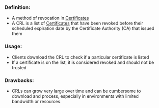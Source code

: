 ### Definition:
- A method of revocation in [Certificates](401/CS411/Certificates.md)
- A CRL is a list of [Certificates](401/CS411/Certificates.md) that have been revoked before their scheduled expiration date by the Certificate Authority (CA) that issued them
### Usage:
- Clients download the CRL to check if a particular certificate is listed
- If a certificate is on the list, it is considered revoked and should not be trusted
### Drawbacks:
- CRLs can grow very large over time and can be cumbersome to download and process, especially in environments with limited bandwidth or resources